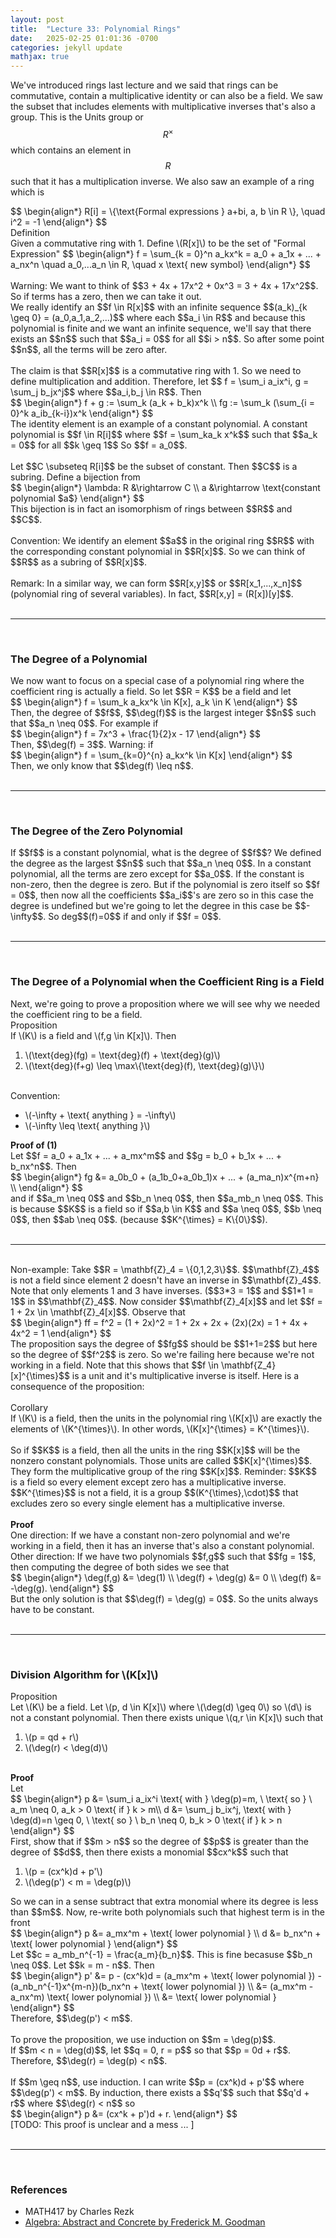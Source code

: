 ```yaml
---
layout: post
title:  "Lecture 33: Polynomial Rings"
date:   2025-02-25 01:01:36 -0700
categories: jekyll update
mathjax: true
---
```

We've introduced rings last lecture and we said that rings can be commutative, contain a multiplicative identity or can also be a field. We saw the subset that includes elements with multiplicative inverses that's also a group. This is the Units group or $$R^{\times}$$ which contains an element in $$R$$ such that it has a multiplication inverse. We also saw an example of a ring which is
<div>
$$
\begin{align*}
R[i] = \{\text{Formal expressions } a+bi, a, b \in R \}, \quad i^2 = -1
\end{align*}
$$
</div>

<!----------------------------------------------------------------------------->
<div class="mintheaderdiv">
Definition
</div>
<div class="mintbodydiv">
Given a commutative ring with 1. Define \(R[x]\) to be the set of "Formal Expression"
$$
\begin{align*}
f = \sum_{k = 0}^n a_kx^k = a_0 + a_1x + ... + a_nx^n \quad a_0,...a_n \in R, \quad x \text{ new symbol}
\end{align*}
$$
</div>
<!--------------------------------------------------------------------------->
<br>
Warning: We want to think of $$3 + 4x + 17x^2 + 0x^3 = 3 + 4x + 17x^2$$. So if terms has a zero, then we can take it out. 
<br>
We really identify an $$f \in R[x]$$ with an infinite sequence $$(a_k)_{k \geq 0} = (a_0,a_1,a_2,...)$$ where each $$a_i \in R$$ and because this polynomial is finite and we want an infinite sequence, we'll say that there exists an $$n$$ such that $$a_i = 0$$ for all $$i > n$$. So after some point $$n$$, all the terms will be zero after.
<br>
<br>
The claim is that $$R[x]$$ is a commutative ring with 1. So we need to define multiplication and addition. Therefore, let $$ f = \sum_i a_ix^i, g = \sum_j b_jx^j$$ where $$a_i,b_j \in R$$. Then
<div>
$$
\begin{align*}
f + g := \sum_k (a_k + b_k)x^k \\
fg := \sum_k (\sum_{i = 0}^k a_ib_{k-i})x^k
\end{align*}
$$
</div>
<!--------------------------------------------------------------------------->
The identity element is an example of a constant polynomial. A constant polynomial is $$f \in R[i]$$ where $$f = \sum_ka_k x^k$$ such that $$a_k = 0$$ for all $$k \geq 1$$ So $$f = a_0$$.
<br>
<br>
Let $$C \subseteq R[i]$$ be the subset of constant. Then $$C$$ is a subring. Define a bijection from
<div>
$$
\begin{align*}
\lambda: R &\rightarrow C \\
         a &\rightarrow \text{constant polynomial $a$}
\end{align*}
$$
</div>
This bijection is in fact an isomorphism of rings between $$R$$ and $$C$$. 
<br>
<br>
Convention: We identify an element $$a$$ in the original ring $$R$$ with the corresponding constant polynomial in $$R[x]$$. So we can think of $$R$$ as a subring of $$R[x]$$. 
<br>
<br>
Remark: In a similar way, we can form $$R[x,y]$$ or $$R[x_1,...,x_n]$$ (polynomial ring of several variables). In fact, $$R[x,y] = (R[x])[y]$$.
<br>
<br>
<hr>
<br>
<!----------------------------------------------------------------------->
<h3>The Degree of a Polynomial</h3>
We now want to focus on a special case of a polynomial ring where the coefficient ring is actually a field. So let $$R = K$$ be a field and let 
<div>
$$
\begin{align*}
f = \sum_k a_kx^k \in K[x], a_k \in K
\end{align*}
$$
</div>
Then, the degree of $$f$$, $$\deg(f)$$ is the largest integer $$n$$ such that $$a_n \neq 0$$. For example if
<div>
$$
\begin{align*}
f = 7x^3 + \frac{1}{2}x - 17
\end{align*}
$$
</div>
Then, $$\deg(f) = 3$$. Warning: if 
<div>
$$
\begin{align*}
f = \sum_{k=0}^{n} a_kx^k \in K[x]
\end{align*}
$$
</div>
Then, we only know that $$\deg(f) \leq n$$.
<br>
<br>
<hr>
<br>
<!------------------------------------------------------------------------>
<h3>The Degree of the Zero Polynomial</h3>
If $$f$$ is a constant polynomial, what is the degree of $$f$$? We defined the degree as the largest $$n$$ such that $$a_n \neq 0$$. In a constant polynomial, all the terms are zero except for $$a_0$$. If the constant is non-zero, then the degree is zero. But if the polynomial is zero itself so $$f = 0$$, then now all the coefficients $$a_i$$'s are zero so in this case the degree is undefined but we're going to let the degree in this case be $$-\infty$$. So deg$$(f)=0$$ if and only if $$f = 0$$. 
<br>
<br>
<hr>
<br>
<!------------------------------------------------------------------------>
<h3>The Degree of a Polynomial when the Coefficient Ring is a Field</h3>
Next, we're going to prove a proposition where we will see why we needed the coefficient ring to be a field.
<br>
<!------------------------------------------------------------------------>
<div class="peachheaderdiv">
Proposition
</div>
<div class="peachbodydiv">
If \(K\) is a field and \(f,g \in K[x]\). Then
<ol> 
	<li>\(\text{deg}(fg) = \text{deg}(f) + \text{deg}(g)\)</li>
	<li>\(\text{deg}(f+g) \leq \max\{\text{deg}(f), \text{deg}(g)\}\)</li>
</ol>
</div>
<!------------------------------------------------------------------------>
<br>
Convention: 
<ul>
	<li>\(-\infty + \text{ anything } = -\infty\)</li>
	<li>\(-\infty \leq \text{ anything }\)</li>
</ul>
<b>Proof of (1)</b>
<br>
Let $$f = a_0 + a_1x + ... + a_mx^m$$ and $$g = b_0 + b_1x + ... + b_nx^n$$. Then
<div>
$$
\begin{align*}
fg &= a_0b_0 + (a_1b_0+a_0b_1)x + ... + (a_ma_n)x^{m+n} \\
\end{align*}
$$
</div>
and if $$a_m \neq 0$$ and $$b_n \neq 0$$, then $$a_mb_n \neq 0$$. This is because $$K$$ is a field so if $$a,b \in K$$ and $$a \neq 0$$, $$b \neq 0$$, then $$ab \neq 0$$. (because $$K^{\times} = K\{0\}$$). 
<br>
<br>
<hr>
<br>
Non-example: Take $$R = \mathbf{Z}_4 = \{0,1,2,3\}$$. $$\mathbf{Z}_4$$ is not a field since element 2 doesn't have an inverse in $$\mathbf{Z}_4$$. Note that only elements 1 and 3 have inverses. ($$3*3 = 1$$ and $$1*1 = 1$$ in $$\mathbf{Z}_4$$. Now consider $$\mathbf{Z}_4[x]$$ and let $$f = 1 + 2x \in \mathbf{Z}_4[x]$$. Observe that
<div>
$$
\begin{align*}
ff = f^2 = (1 + 2x)^2 = 1 + 2x + 2x + (2x)(2x) = 1 + 4x + 4x^2 = 1
\end{align*}
$$
</div>
The proposition says the degree of $$fg$$ should be $$1+1=2$$ but here so the degree of $$f^2$$ is zero. So we're failing here because we're not working in a field. Note that this shows that $$f \in \mathbf{Z_4}[x]^{\times}$$ is a unit and it's multiplicative inverse is itself.  Here is a consequence of the proposition:
<br>
<br>
<!------------------------------------------------------------------------>
<div class="peachheaderdiv">
Corollary
</div>
<div class="peachbodydiv">
If \(K\) is a field, then the units in the polynomial ring \(K[x]\) are exactly the elements of \(K^{\times}\). In other words, \(K[x]^{\times} = K^{\times}\).
</div>
<!------------------------------------------------------------------------>
<br>
So if $$K$$ is a field, then all the units in the ring $$K[x]$$ will be the nonzero constant polynomials. Those units are called $$K[x]^{\times}$$. They form the multiplicative group of the ring $$K[x]$$. Reminder: $$K$$ is a field so every element except zero has a multiplicative inverse. $$K^{\times}$$ is not a field, it is a group $$(K^{\times},\cdot)$$ that excludes zero so every single element has a multiplicative inverse. 
<br>
<br>
<b>Proof</b>
<br>
One direction: If we have a constant non-zero polynomial and we're working in a field, then it has an inverse that's also a constant polynomial.
<br>
Other direction: If we have two polynomials $$f,g$$ such that $$fg = 1$$, then computing the degree of both sides we see that 
<div>
$$
\begin{align*}
\deg(f,g) &= \deg(1) \\
\deg(f) + \deg(g) &= 0 \\
\deg(f) &= -\deg(g).
\end{align*}
$$
</div>
But the only solution is that $$\deg(f) = \deg(g) = 0$$. So the units always have to be constant.
<br>
<br>
<hr>
<br>
<!------------------------------------------------------------------------->
<h3>Division Algorithm for \(K[x]\)</h3>
<!------------------------------------------------------------------------>
<div class="peachheaderdiv">
Proposition
</div>
<div class="peachbodydiv">
Let \(K\) be a field. Let \(p, d \in K[x]\) where \(\deg(d) \geq 0\) so \(d\) is not a constant polynomial. Then there exists unique \(q,r \in K[x]\) such that
<ol>
	<li>\(p = qd + r\)</li>
	<li>\(\deg(r) < \deg(d)\)</li>
</ol>
</div>
<!------------------------------------------------------------------------->
<br>
<b>Proof</b>
<br>
Let
<div>
$$
\begin{align*}
p &= \sum_i a_ix^i \text{ with } \deg(p)=m, \ \text{ so } \ a_m \neq 0, a_k > 0 \text{ if } k > m\\
d &= \sum_j b_ix^j, \text{ with } \deg(d)=n \geq 0, \ \text{ so } \ b_n \neq 0, b_k > 0 \text{ if } k > n
\end{align*}
$$
</div>
First, show that if $$m > n$$ so the degree of $$p$$ is greater than the degree of $$d$$, then there exists a monomial $$cx^k$$ such that
<ol>
	<li>\(p = (cx^k)d + p'\)</li>
	<li>\(\deg(p') < m = \deg(p)\)</li>
</ol>
So we can in a sense subtract that extra monomial where its degree is less than $$m$$. Now, re-write both polynomials such that highest term is in the front
<div>
$$
\begin{align*}
p &= a_mx^m + \text{ lower polynomial } \\
d &= b_nx^n + \text{ lower polynomial }
\end{align*}
$$
</div>
Let $$c = a_mb_n^{-1} = \frac{a_m}{b_n}$$. This is fine becasuse $$b_n \neq 0$$. Let $$k = m - n$$. Then 
<div>
$$
\begin{align*}
p' &= p - (cx^k)d = (a_mx^m + \text{ lower polynomial }) - (a_nb_n^{-1}x^{m-n})(b_nx^n + \text{ lower polynomial }) \\
&= (a_mx^m - a_nx^m) \text{ lower polynomial }) \\
&= \text{ lower polynomial }
\end{align*}
$$
</div>
Therefore, $$\deg(p') < m$$. 
<br>
<br>
To prove the proposition, we use induction on $$m = \deg(p)$$. <br>
If $$m < n = \deg(d)$$, let $$q = 0, r = p$$ so that $$p = 0d + r$$. Therefore, $$\deg(r) = \deg(p) < n$$. 
<br>
<br>
If $$m \geq n$$, use induction. I can write $$p = (cx^k)d + p'$$ where $$\deg(p') < m$$. By induction, there exists a $$q'$$ such that $$q'd + r$$ where $$\deg(r) < n$$ so 
<div>
$$
\begin{align*}
p &= (cx^k + p')d + r.
\end{align*}
$$
</div>
[TODO: This proof is unclear and a mess ... ]
<br>
<br>
<hr>
<br>
<!------------------------------------------------------------------------->
<h3>References</h3>
<ul>
	<li>MATH417 by Charles Rezk</li>
	<li><a href="https://homepage.divms.uiowa.edu/~goodman/algebrabook.dir/algebrabook.html">Algebra: Abstract and Concrete by Frederick M. Goodman</a></li>
</ul>






















